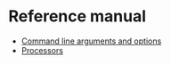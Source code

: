 # Reference manual

* [Command line arguments and options](command.md)
* [Processors](processors.md)
